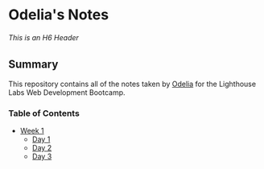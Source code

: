# Odelia's Notes
###### This is an H6 Header

## Summary 

This repository contains all of the notes taken by [Odelia](https://github.com/OdeliaFink) for the Lighthouse Labs Web Development Bootcamp.


### Table of Contents
* [Week 1](/Week_1)
  * [Day 1](/Week_1/Day_1)
  * [Day 2](/Week_1_Day_2)
  * [Day 3](/Users/odeliafinkelstein/lighthouse/lighthouse-web-notes/Week_1_Day_3.md)


